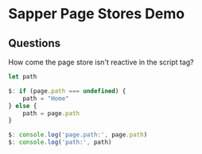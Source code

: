 # Sapper Page Stores Demo

## Questions

How come the page store isn't reactive in the script tag?

```js
let path

$: if (page.path === undefined) {
	path = "Home"
} else {
	path = page.path
}

$: console.log('page.path:', page.path)
$: console.log('path:', path)
```